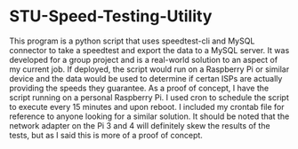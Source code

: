 # STU-Speed-Testing-Utility
This program is a python script that uses speedtest-cli and MySQL connector to take a speedtest and export the data to a MySQL server. It was developed for a group project and is a real-world solution to an aspect of my current job. If deployed, the script would run on a Raspberry Pi or similar device and the data would be used to determine if certan ISPs are actually providing the speeds they guarantee. As a proof of concept, I have the script running on a personal Raspberry Pi. I used cron to schedule the script to execute every 15 minutes and upon reboot. I included my crontab file for reference to anyone looking for a similar solution. It should be noted that the network adapter on the Pi 3 and 4 will definitely skew the results of the tests, but as I said this is more of a proof of concept.
